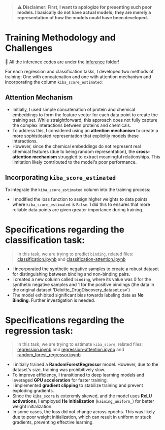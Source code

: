 > **⚠️ Disclaimer: First, I want to apologize for presenting such poor models. I basically do not have actual models; they are merely a representation of how the models could have been developed.**

# Training Methodology and Challenges

📌 All the inference codes are under the [inference](inference) folder!

For each regression and classification tasks, I developed two methods of training: One with concatenation and one with attention mechanism and incorporating the column `kiba_score_estimated`:

## Attention Mechanism
- Initially, I used simple concatenation of protein and chemical embeddings to form the feature vector for each data point to create the training set. While straightforward, this approach does not fully capture the complex interactions between proteins and chemicals.
- To address this, I considered using an **attention mechanism** to create a more sophisticated representation that explicitly models these interactions.
- However, since the chemical embeddings do not represent real chemical features (due to being random representation), the **cross-attention mechanism** struggled to extract meaningful relationships. This limitation likely contributed to the model's poor performance.

## Incorporating `kiba_score_estimated`
To integrate the `kiba_score_estimated` column into the training process:
- I modified the loss function to assign higher weights to data points where `kiba_score_estimated` is `False`. I did this to ensures that more reliable data points are given greater importance during training.


# Specifications regarding the classification task:

> In this task, we are trying to predict `binding`, related files: [classification.ipynb](classification.ipynb) and [classification-attention.ipynb](classification-attention.ipynb) 

- I incorporated the synthetic negative samples to create a robust dataset for distinguishing between binding and non-binding pairs.
- I created a new column called `binding`, where its value was 0 for the synthetic negative samples and 1 for the positive bindings (the data in the original dataset 'Deloitte_DrugDiscovery_dataset.csv')
- The model exhibited significant bias towards labeling data as **No Binding**. Further investigation is needed.



# Specifications regarding the regression task:

> In this task, we are trying to estimate `kiba_score`, related files: [regression.ipynb](regression.ipynb) and [regression-attention.ipynb](regression-attention.ipynb) and [random_forest_regressor.ipynb](random_forest_regressor.ipynb)

- I initially trained a **RandomForestRegressor** model. However, due to the dataset's size, training was prohibitively slow.
- To improve efficiency, I transitioned to deep learning models and leveraged **GPU acceleration** for faster training.
- I implemented **gradient clipping** to stabilize training and prevent exploding gradients.
- Since the `kiba_score` is exteremly skewed, and the model uses **ReLU activations**, I employed **He Initialization** (`kaiming_uniform_`) for better weight initialization.
- In some cases, the loss did not change across epochs. This was likely due to poor weight initialization, which can result in uniform or stuck gradients, preventing effective learning.




